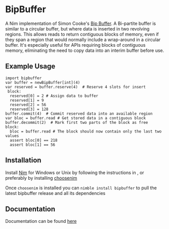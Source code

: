 # BipBuffer
A Nim implementation of Simon Cooke's <a class="external reference" href="https://www.codeproject.com/articles/3479/the-bip-buffer-the-circular-buffer-with-a-twist">Bip Buffer</a>. A Bi-partite buffer is similar to a circular buffer, but where data is inserted in two revolving regions. This allows reads to return contiguous blocks of memory, even if they span a region that would normally include a wrap-around in a circular buffer. It's especially useful for APIs requiring blocks of contiguous memory, eliminating the need to copy data into an interim buffer before use.

## Example Usage                                                        
```
import bipbuffer
var buffer = newBipBuffer[int](4)
var reserved = buffer.reserve(4)  # Reserve 4 slots for insert
 block:
  reserved[0] = 2 # Assign data to buffer
  reserved[1] = 9
  reserved[2] = 56
  reserved[3] = 128
buffer.commit(4)  # Commit reserved data into an available region
var bloc = buffer.read # Get stored data in a contiguous block
buffer.decommit(2)  # Mark first two parts of the block as free
block:
  bloc = buffer.read # The block should now contain only the last two values
  assert bloc[0] == 218
  assert bloc[1] == 56
```
## Installation
Install <a class="external reference" href="https://nim-lang.org/install.html">Nim</a> for Windows or Unix by following the instructions in , or preferably by installing <a class="reference external" href="https://github.com/dom96/choosenim">choosenim</a>

Once ```choosenim``` is installed you can ```nimble install bipbuffer``` to pull the latest bipbuffer release and all its dependencies

## Documentation
Documentation can be found <a class="external reference" href="https://htmlpreview.github.io/?https://github.com/MarcAzar/BipBuffer/blob/master/docs/bipbuffer.html">here</a>
